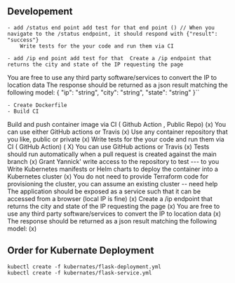## Developement 
    - add /status end point add test for that end point () // When you navigate to the /status endpoint, it should respond with {"result": "success"}
        Write tests for the your code and run them via CI 

    - add /ip end point add test for that  Create a /ip endpoint that returns the city and state of the IP requesting the page
You are free to use any third party software/services to convert the IP to location data
The response should be returned as a json result matching the following model:
{ "ip": "string", "city": "string", "state": "string" }``


    - Create Dockerfile 
    - Build CI



Build and push container image via CI ( Github Action , Public Repo) (x)
You can use either GitHub actions or Travis (x)
Use any container repository that you like, public or private (x)
Write tests for the your code and run them via CI ( GitHub Action) ( X)
You can use GitHub actions or Travis (x)
Tests should run automatically when a pull request is created against the main branch (x)
Grant Yannick' write access to the repository to test --- to you 
Write Kubernetes manifests or Helm charts to deploy the container into a Kubernetes cluster (x)
You do not need to provide Terraform code for provisioning the cluster, you can assume an existing cluster -- need help
The application should be exposed as a service such that it can be accessed from a browser (local IP is fine) (x)
Create a /ip endpoint that returns the city and state of the IP requesting the page (x)
You are free to use any third party software/services to convert the IP to location data (x)
The response should be returned as a json result matching the following model: (x)



## Order for Kubernate Deployment 

    kubectl create -f kubernates/flask-deployment.yml
    kubectl create -f kubernates/flask-service.yml
